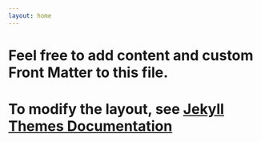 ```yaml
---
layout: home
---
```

# Feel free to add content and custom Front Matter to this file.
# To modify the layout, see [Jekyll Themes Documentation](https://jekyllrb.com/docs/themes/#overriding-theme-defaults)
